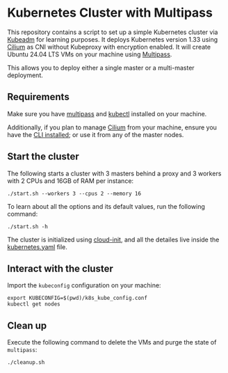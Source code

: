 # Kubernetes Cluster with Multipass

This repository contains a script to set up a simple Kubernetes cluster via [Kubeadm](https://kubernetes.io/docs/reference/setup-tools/kubeadm/) for learning purposes. It deploys Kubernetes version 1.33 using [Cilium](https://cilium.io/) as CNI without Kubeproxy with encryption enabled. It will create Ubuntu 24.04 LTS VMs on your machine using [Multipass](https://multipass.run/).

This allows you to deploy either a single master or a multi-master deployment.

## Requirements

Make sure you have [multipass](https://multipass.run/) and [kubectl](https://kubectl.docs.kubernetes.io/) installed on your machine.

Additionally, if you plan to manage [Cilium](https://cilium.io/) from your machine, ensure you have the [CLI installed](https://docs.cilium.io/en/stable/gettingstarted/k8s-install-default/#install-the-cilium-cli); or use it from any of the master nodes.

## Start the cluster

The following starts a cluster with 3 masters behind a proxy and 3 workers with 2 CPUs and 16GB of RAM per instance:

```bash=
./start.sh --workers 3 --cpus 2 --memory 16
```

To learn about all the options and its default values, run the following command:

```bash=
./start.sh -h
```

The cluster is initialized using [cloud-init](https://cloudinit.readthedocs.io/en/latest/), and all the detailes live inside the [kubernetes.yaml](./kubernetes.yaml) file.

## Interact with the cluster

Import the `kubeconfig` configuration on your machine:

```bash=
export KUBECONFIG=$(pwd)/k8s_kube_config.conf
kubectl get nodes
```

## Clean up

Execute the following command to delete the VMs and purge the state of `multipass`:

```bash=
./cleanup.sh
```
